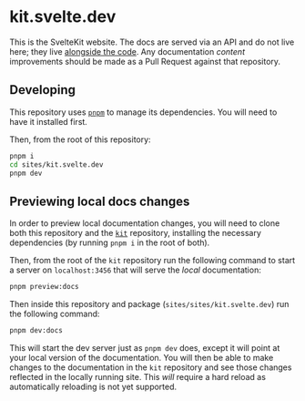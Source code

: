 # kit.svelte.dev

This is the SvelteKit website. The docs are served via an API and do not live here; they live [alongside the code](https://github.com/sveltejs/kit/tree/master/documentation). Any documentation _content_ improvements should be made as a Pull Request against that repository.

## Developing

This repository uses [`pnpm`](https://pnpm.io/) to manage its dependencies. You will need to have it installed first.

Then, from the root of this repository:

```bash
pnpm i
cd sites/kit.svelte.dev
pnpm dev
```

## Previewing local docs changes

In order to preview local documentation changes, you will need to clone both this repository and the [`kit`](https://github.com/sveltejs/kit) repository, installing the necessary dependencies (by running `pnpm i` in the root of both).

Then, from the root of the `kit` repository run the following command to start a server on `localhost:3456` that will serve the _local_ documentation:

```bash
pnpm preview:docs
```

Then inside this repository and package (`sites/sites/kit.svelte.dev`) run the following command:

```bash
pnpm dev:docs
```

This will start the dev server just as `pnpm dev` does, except it will point at your local version of the documentation. You will then be able to make changes to the documentation in the `kit` repository and see those changes reflected in the locally running site. This _will_ require a hard reload as automatically reloading is not yet supported.
